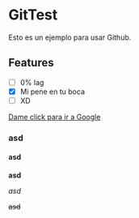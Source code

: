 # GitTest
Esto es un ejemplo para usar Github.

## Features
- [ ] 0% lag
- [x] Mi pene en tu boca
- [ ] XD

[Dame click para ir a Google](https://google.com)
### asd
#### asd
**asd**

_asd_

~~asd~~